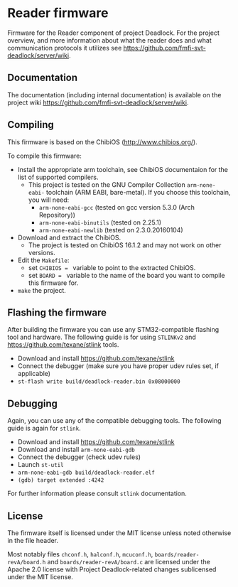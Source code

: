 # Reader firmware

Firmware for the Reader component of project Deadlock. For the project overview, and more information about what the reader does and what communication protocols it utilizes see https://github.com/fmfi-svt-deadlock/server/wiki.

## Documentation

The documentation (including internal documentation) is available on the project wiki https://github.com/fmfi-svt-deadlock/server/wiki.

## Compiling

This firmware is based on the ChibiOS (http://www.chibios.org/).

To compile this firmware:
  - Install the appropriate arm toolchain, see ChibiOS documentaion for the
    list of supported compilers.
    - This project is tested on the GNU Compiler Collection `arm-none-eabi-` toolchain (ARM EABI, bare-metal). If you choose this toolchain, you will need:
      - `arm-none-eabi-gcc` (tested on gcc version 5.3.0 (Arch Repository))
      - `arm-none-eabi-binutils` (tested on 2.25.1)
      - `arm-none-eabi-newlib` (tested on 2.3.0.20160104)
  - Download and extract the ChibiOS.
    - The project is tested on ChibiOS 16.1.2 and may not work on other versions.
  - Edit the `Makefile`:
    - set `CHIBIOS = ` variable to point to the extracted ChibiOS.
    - set `BOARD = ` variable to the name of the board you want to compile this firmware for.
  - `make` the project.

## Flashing the firmware

After building the firmware you can use any STM32-compatible flashing tool and hardware.
The following guide is for using `STLINKv2` and https://github.com/texane/stlink tools.

  - Download and install https://github.com/texane/stlink
  - Connect the debugger (make sure you have proper udev rules set, if applicable)
  - `st-flash write build/deadlock-reader.bin 0x08000000`

## Debugging

Again, you can use any of the compatible debugging tools.
The following guide is again for `stlink`.

  - Download and install https://github.com/texane/stlink
  - Download and install `arm-none-eabi-gdb`
  - Connect the debugger (check udev rules)
  - Launch `st-util`
  - `arm-none-eabi-gdb build/deadlock-reader.elf`
  - `(gdb) target extended :4242`

For further information please consult `stlink` documentation.


## License

The firmware itself is licensed under the MIT license unless noted otherwise
in the file header.

Most notably files `chconf.h`, `halconf.h`, `mcuconf.h`, `boards/reader-revA/board.h`
and `boards/reader-revA/board.c` are licensed under the Apache 2.0 license with
Project Deadlock-related changes sublicensed under the MIT license.
